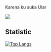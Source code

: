 Karena ku suka Ular

<img src='https://github.com/pradana4648/pradana4648/blob/output/github-contribution-grid-snake.svg'/>

## Statistic
[![Top Langs](https://github-readme-stats.vercel.app/api/top-langs/?username=pradana4648&layout=compact&langs_count=10)](https://github.com/anuraghazra/github-readme-stats)
